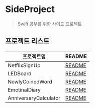 # SideProject
> Swift 공부를 위한 사이드 프로젝트

## 프로젝트 리스트
| 프로젝트명 | README |
|---------|--------|
| NetflixSignUp |[README](./NetflixSignUp/README.md)|
| LEDBoard |[README](./LEDBoard/README.md)|
| NewlyCoinedWord |[README](./NewlyCoinedWord/README.md)|
| EmotinalDiary |[README](./EmotinalDiary/README.md)|
| AnniversaryCalculator |[README](./AnniversaryCalculator/README.md)|
